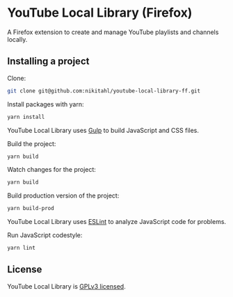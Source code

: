 # YouTube Local Library (Firefox)

A Firefox extension to create and manage YouTube playlists and channels locally.

## Installing a project

Clone:

```sh
git clone git@github.com:nikitahl/youtube-local-library-ff.git
```

Install packages with yarn:

```sh
yarn install
```

YouTube Local Library uses [Gulp](https://gulpjs.com/) to build JavaScript and CSS files.

Build the project:

```sh
yarn build
```

Watch changes for the project:

```sh
yarn build
```

Build production version of the project:

```sh
yarn build-prod
```

YouTube Local Library uses [ESLint](https://eslint.org/) to analyze JavaScript code for problems.

Run JavaScript codestyle:

```sh
yarn lint
```

## License

YouTube Local Library is [GPLv3 licensed](./LICENSE).